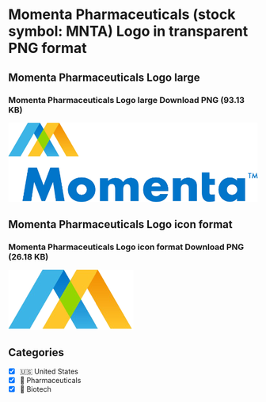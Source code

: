 # Momenta Pharmaceuticals (stock symbol: MNTA) Logo in transparent PNG format

## Momenta Pharmaceuticals Logo large

### Momenta Pharmaceuticals Logo large Download PNG (93.13 KB)

![Momenta Pharmaceuticals Logo large Download PNG (93.13 KB)](/img/orig/MNTA_BIG-b1874890.png)

## Momenta Pharmaceuticals Logo icon format

### Momenta Pharmaceuticals Logo icon format Download PNG (26.18 KB)

![Momenta Pharmaceuticals Logo icon format Download PNG (26.18 KB)](/img/orig/MNTA-1f5a3536.png)



## Categories
- [x] 🇺🇸 United States
- [x] 💊 Pharmaceuticals
- [x] 🧬 Biotech
